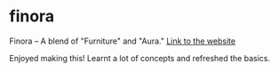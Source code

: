 # finora
Finora – A blend of "Furniture" and "Aura."
[Link to the website](https://guptadheerajj.github.io/finora/)

Enjoyed making this! Learnt a lot of concepts and refreshed the basics.